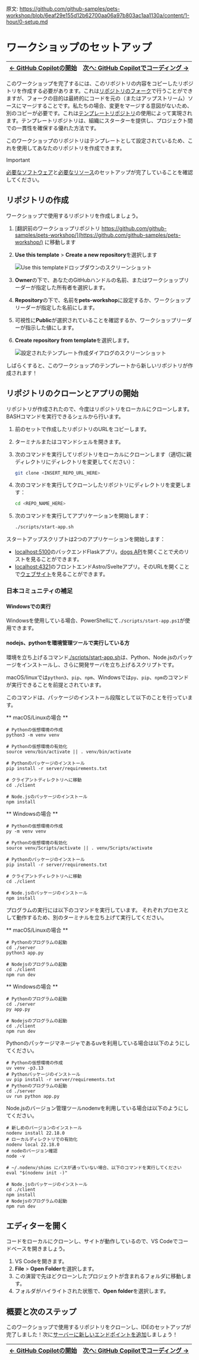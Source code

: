 原文: https://github.com/github-samples/pets-workshop/blob/6eaf29e155d12b62700aa06a97b803ac1aa1130a/content/1-hour/0-setup.md

# ワークショップのセットアップ

| [← GitHub Copilotの開始][walkthrough-previous] | [次へ: GitHub Copilotでコーディング →][walkthrough-next] |
|:-----------------------------------|------------------------------------------:|

このワークショップを完了するには、このリポジトリの内容をコピーしたリポジトリを作成する必要があります。これは[リポジトリのフォーク][fork-repo]で行うことができますが、フォークの目的は最終的にコードを元の（またはアップストリーム）ソースにマージすることです。私たちの場合、変更をマージする意図がないため、別のコピーが必要です。これは[テンプレートリポジトリ][template-repo]の使用によって実現されます。テンプレートリポジトリは、組織にスターターを提供し、プロジェクト間での一貫性を確保する優れた方法です。

このワークショップのリポジトリはテンプレートとして設定されているため、これを使用してあなたのリポジトリを作成できます。

> [!IMPORTANT]
> [必要なソフトウェア][required-software]と[必要なリソース][required-resources]のセットアップが完了していることを確認してください。

## リポジトリの作成

ワークショップで使用するリポジトリを作成しましょう。

1. [翻訳前のワークショップリポジトリ https://github.com/github-samples/pets-workshop/](https://github.com/github-samples/pets-workshop/) に移動します
2. **Use this template** > **Create a new repository**を選択します

    ![Use this templateドロップダウンのスクリーンショット](images/0-setup-template.png)

3. **Owner**の下で、あなたのGitHubハンドルの名前、またはワークショップリーダーが指定した所有者を選択します。
4. **Repository**の下で、名前を**pets-workshop**に設定するか、ワークショップリーダーが指定した名前にします。
5. 可視性に**Public**が選択されていることを確認するか、ワークショップリーダーが指示した値にします。
6. **Create repository from template**を選択します。

    ![設定されたテンプレート作成ダイアログのスクリーンショット](images/0-setup-configure.png)

しばらくすると、このワークショップのテンプレートから新しいリポジトリが作成されます！

## リポジトリのクローンとアプリの開始

リポジトリが作成されたので、今度はリポジトリをローカルにクローンします。BASHコマンドを実行できるシェルから行います。

1. 前のセットで作成したリポジトリのURLをコピーします。
2. ターミナルまたはコマンドシェルを開きます。
3. 次のコマンドを実行してリポジトリをローカルにクローンします（適切に親ディレクトリにディレクトリを変更してください）：

    ```sh
    git clone <INSERT_REPO_URL_HERE>
    ```

4. 次のコマンドを実行してクローンしたリポジトリにディレクトリを変更します：

    ```sh
    cd <REPO_NAME_HERE>
    ```

5. 次のコマンドを実行してアプリケーションを開始します：

    ```sh
    ./scripts/start-app.sh
    ```

スタートアップスクリプトは2つのアプリケーションを開始します：

- [localhost:5100][flask-url]のバックエンドFlaskアプリ。[dogs API][dogs-api]を開くことで犬のリストを見ることができます。
- [localhost:4321][astro-url]のフロントエンドAstro/Svelteアプリ。そのURLを開くことで[ウェブサイト][website-url]を見ることができます。

### 日本コミュニティの補足

#### Windowsでの実行

Windowsを使用している場合、PowerShellにて`./scripts/start-app.ps1`が使用できます。

#### nodejs、pythonを環境管理ツールで実行している方

環境を立ち上げるコマンド[./scripts/start-app.sh](https://github.com/github-samples/pets-workshop/blob/main/scripts/start-app.sh)は、Python、Node.jsのパッケージをインストールし、さらに開発サーバを立ち上げるスクリプトです。

macOS/linuxでは`python3`、`pip`、`npm`、Windowsでは`py`、`pip`、`npm`のコマンドが実行できることを前提とされています。

このコマンドは、パッケージのインストール段階として以下のことを行っています。

** macOS/Linuxの場合 **

```
# Pythonの仮想環境の作成
python3 -m venv venv

# Pythonの仮想環境の有効化
source venv/bin/activate || . venv/bin/activate

# Pythonのパッケージのインストール
pip install -r server/requirements.txt

# クライアントディレクトリへに移動
cd ./client

# Node.jsのパッケージのインストール
npm install
```

** Windowsの場合 **

```
# Pythonの仮想環境の作成
py -m venv venv

# Pythonの仮想環境の有効化
source venv/Scripts/activate || . venv/Scripts/activate

# Pythonのパッケージのインストール
pip install -r server/requirements.txt

# クライアントディレクトリへに移動
cd ./client

# Node.jsのパッケージのインストール
npm install
```

プログラムの実行には以下のコマンドを実行しています。
それぞれプロセスとして動作するため、別のターミナルを立ち上げて実行してください。

** macOS/Linuxの場合 **

```
# Pythonのプログラムの起動
cd ./server
python3 app.py

# Nodejsのプログラムの起動
cd ./client
npm run dev
```

** Windowsの場合 **

```
# Pythonのプログラムの起動
cd ./server
py app.py

# Nodejsのプログラムの起動
cd ./client
npm run dev
```

Pythonのパッケージマネージャであるuvを利用している場合は以下のようにしてください。

```
# Pythonの仮想環境の作成
uv venv -p3.13
# Pythonパッケージのインストール
uv pip install -r server/requirements.txt
# Pythonのプログラムの起動
cd ./server
uv run python app.py
```

Node.jsのバージョン管理ツールnodenvを利用している場合は以下のようにしてください。

```
# 新しめのバージョンのインストール
nodenv install 22.18.0
# ローカルディレクトリでの有効化
nodenv local 22.18.0
# nodeのバージョン確認
node -v

# ~/.nodenv/shims にパスが通っていない場合、以下のコマンドを実行してください
eval "$(nodenv init -)"

# Node.jsのパッケージのインストール
cd ./client
npm install
# Nodejsのプログラムの起動
npm run dev
```

## エディターを開く

コードをローカルにクローンし、サイトが動作しているので、VS Codeでコードベースを開きましょう。

1. VS Codeを開きます。
2. **File** > **Open Folder**を選択します。
3. この演習で先ほどクローンしたプロジェクトが含まれるフォルダに移動します。
4. フォルダがハイライトされた状態で、**Open folder**を選択します。

## 概要と次のステップ

このワークショップで使用するリポジトリをクローンし、IDEのセットアップが完了しました！次に[サーバーに新しいエンドポイントを追加][walkthrough-next]しましょう！


| [← GitHub Copilotの開始][walkthrough-previous] | [次へ: GitHub Copilotでコーディング →][walkthrough-next] |
|:-----------------------------------|------------------------------------------:|

[astro-url]: http://localhost:4321
[dogs-api]: http://localhost:5100/api/dogs
[flask-url]: http://localhost:5100
[fork-repo]: https://docs.github.com/en/get-started/quickstart/fork-a-repo
[required-resources]: ./README.md#required-resources
[required-software]: ./README.md#required-local-installation
[template-repo]: https://docs.github.com/en/repositories/creating-and-managing-repositories/creating-a-template-repository
[walkthrough-previous]: README.md
[walkthrough-next]: ./1-add-endpoint.md
[website-url]: http://localhost:4321

